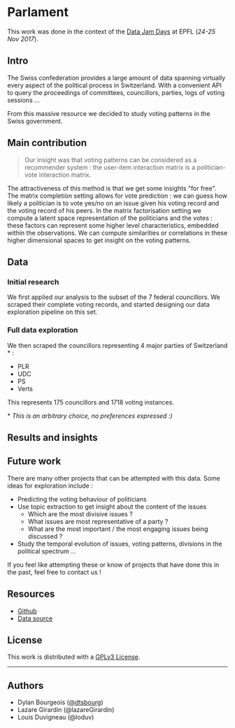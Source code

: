 # Parlament

This work was done in the context of the [Data Jam Days](http://datajamdays.org/) at EPFL
(*24-25 Nov 2017*).

## Intro

The Swiss confederation provides a large amount of data spanning virtually
every aspect of the political process in Switzerland. With a convenient API
to query the proceedings of committees, councillors, parties, logs of voting sessions ...

From this massive resource we decided to study voting patterns in the Swiss
government.


## Main contribution

> Our insight was that voting patterns can be considered as a recommender
system : the user-item interaction matrix is a politician-vote interaction
matrix.

The attractiveness of this method is that we get some insights "for free".
The matrix completion setting allows for vote prediction : we can guess how
likely a politician is to vote yes/no on an issue given his voting record and
the voting record of his peers.
In the matrix factorisation setting we compute a latent space representation
of the politicians and the votes : these factors can represent some higher level
characteristics, embedded within the observations. We can compute similarities
or correlations in these higher dimensional spaces to get insight on the voting
patterns.

## Data
### Initial research

We first applied our analysis to the subset of the 7 federal councillors. We
scraped their complete voting records, and started designing our data exploration
pipeline on this set.

### Full data exploration

We then scraped the councillors representing 4 major parties of Switzerland * :

* PLR
* UDC
* PS
* Verts

This represents 175 councillors and 1718 voting instances.

\* *This is an arbitrary choice, no preferences expressed :)*

## Results and insights


## Future work

There are many other projects that can be attempted with this data. Some ideas
for exploration include :

* Predicting the voting behaviour of politicians
* Use topic extraction to get insight about the content of the issues
    * Which are the most divisive issues ?
    * What issues are most representative of a party ?
    * What are the most important / the most engaging issues being discussed ?
* Study the temporal evolution of issues, voting patterns, divisions in the political spectrum ...

If you feel like attempting these or know of projects that have done this in the
past, feel free to contact us !

## Resources

* [Github](https://github.com/lazareGirardin/DataJamDays)
* [Data source](http://ws-old.parlament.ch/)

## License

This work is distributed with a [GPLv3 License](https://www.gnu.org/licenses/gpl.html).

---

## Authors
* Dylan Bourgeois ([@dtsbourg](https://twitter.com/dtsbourg))
* Lazare Girardin (@lazareGirardin)
* Louis Duvigneau (@loduv)
